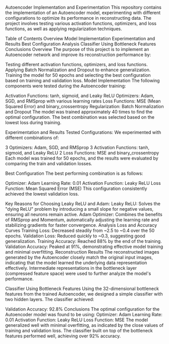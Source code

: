 Autoencoder Implementation and Experimentation
This repository contains the implementation of an Autoencoder model, experimenting with different configurations to optimize its performance in reconstructing data. The project involves testing various activation functions, optimizers, and loss functions, as well as applying regularization techniques.

Table of Contents
Overview
Model Implementation
Experimentation and Results
Best Configuration
Analysis
Classifier Using Bottleneck Features
Conclusions
Overview
The purpose of this project is to implement an Autoencoder network and improve its reconstruction performance by:

Testing different activation functions, optimizers, and loss functions.
Applying Batch Normalization and Dropout to enhance generalization.
Training the model for 50 epochs and selecting the best configuration based on training and validation loss.
Model Implementation
The following components were tested during the Autoencoder training:

Activation Functions: tanh, sigmoid, and Leaky ReLU
Optimizers: Adam, SGD, and RMSprop with various learning rates
Loss Functions: MSE (Mean Squared Error) and binary_crossentropy
Regularization: Batch Normalization and Dropout
The model was trained approximately 40 times to find the optimal configuration. The best combination was selected based on the lowest loss during training.

Experimentation and Results
Tested Configurations:
We experimented with different combinations of:

3 Optimizers: Adam, SGD, and RMSprop
3 Activation Functions: tanh, sigmoid, and Leaky ReLU
2 Loss Functions: MSE and binary_crossentropy
Each model was trained for 50 epochs, and the results were evaluated by comparing the train and validation losses.

Best Configuration
The best performing combination is as follows:

Optimizer: Adam
Learning Rate: 0.01
Activation Function: Leaky ReLU
Loss Function: Mean Squared Error (MSE)
This configuration consistently achieved the lowest validation loss.

Key Reasons for Choosing Leaky ReLU and Adam:
Leaky ReLU: Solves the "dying ReLU" problem by introducing a small slope for negative values, ensuring all neurons remain active.
Adam Optimizer: Combines the benefits of RMSprop and Momentum, automatically adjusting the learning rate and stabilizing gradients for faster convergence.
Analysis
Loss and Accuracy Curves
Training Loss: Decreased steadily from ~2.5 to ~0.4 over the 50 epochs.
Validation Loss: Reduced quickly to ~0.3, suggesting good generalization.
Training Accuracy: Reached 88% by the end of the training.
Validation Accuracy: Peaked at 91%, demonstrating effective model training and minimal overfitting.
Reconstruction Results
The reconstructed images generated by the Autoencoder closely match the original input images, indicating that the model learned the underlying data representation effectively. Intermediate representations in the bottleneck layer (compressed feature space) were used to further analyze the model's performance.

Classifier Using Bottleneck Features
Using the 32-dimensional bottleneck features from the trained Autoencoder, we designed a simple classifier with two hidden layers. The classifier achieved:

Validation Accuracy: 92.8%
Conclusions
The optimal configuration for the Autoencoder model was found to be using:
Optimizer: Adam
Learning Rate: 0.01
Activation Function: Leaky ReLU
Loss Function: MSE
The model generalized well with minimal overfitting, as indicated by the close values of training and validation loss.
The classifier built on top of the bottleneck features performed well, achieving over 92% accuracy.


